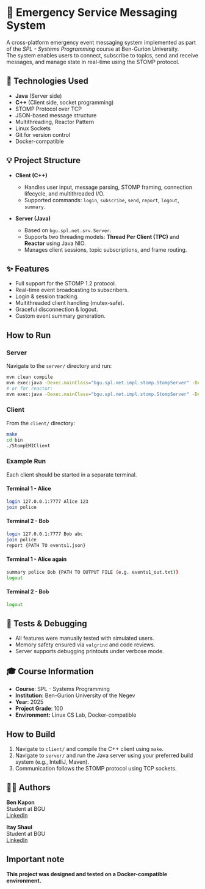 # 🚨 Emergency Service Messaging System

A cross-platform emergency event messaging system implemented as part of the *SPL - Systems Programming* course at Ben-Gurion University.  
The system enables users to connect, subscribe to topics, send and receive messages, and manage state in real-time using the STOMP protocol.

## 🔧 Technologies Used

-	**Java** (Server side)
-	**C++** (Client side, socket programming)
-	STOMP Protocol over TCP
-	JSON-based message structure
-	Multithreading, Reactor Pattern
-	Linux Sockets
- Git for version control
- Docker-compatible
  
## 💡 Project Structure

- **Client (C++)**  
  - Handles user input, message parsing, STOMP framing, connection lifecycle, and multithreaded I/O.
  - Supported commands: `login`, `subscribe`, `send`, `report`, `logout`, `summary`.

- **Server (Java)**  
  - Based on `bgu.spl.net.srv.Server`.
  - Supports two threading models: **Thread Per Client (TPC)** and **Reactor** using Java NIO.
  - Manages client sessions, topic subscriptions, and frame routing.

## ✨ Features

- Full support for the STOMP 1.2 protocol.
- Real-time event broadcasting to subscribers.
- Login & session tracking.
- Multithreaded client handling (mutex-safe).
- Graceful disconnection & logout.
- Custom event summary generation.


## How to Run

### Server

Navigate to the `server/` directory and run:

```bash
mvn clean compile
mvn exec:java -Dexec.mainClass="bgu.spl.net.impl.stomp.StompServer" -Dexec.args="7777 tpc"
# or for reactor:
mvn exec:java -Dexec.mainClass="bgu.spl.net.impl.stomp.StompServer" -Dexec.args="7777 reactor"
```

### Client

From the `client/` directory:

```bash
make
cd bin
./StompEMIClient
```

### Example Run

Each client should be started in a separate terminal.

#### Terminal 1 - Alice

```bash
login 127.0.0.1:7777 Alice 123
join police
```

#### Terminal 2 - Bob

```bash
login 127.0.0.1:7777 Bob abc
join police
report {PATH TO events1.json}
```

#### Terminal 1 - Alice again

```bash
summary police Bob {PATH TO OUTPUT FILE (e.g. events1_out.txt)}
logout
```

#### Terminal 2 - Bob

```bash
logout
```

## 🧪 Tests & Debugging

- All features were manually tested with simulated users.
- Memory safety ensured via `valgrind` and code reviews.
- Server supports debugging printouts under verbose mode.

## 🎓 Course Information

- **Course**: SPL - Systems Programming
- **Institution**: Ben-Gurion University of the Negev
- **Year**: 2025
- **Project Grade**: 100
- **Environment:** Linux CS Lab, Docker-compatible  

## How to Build

1. Navigate to `client/` and compile the C++ client using `make`.
2. Navigate to `server/` and run the Java server using your preferred build system (e.g., IntelliJ, Maven).
3. Communication follows the STOMP protocol using TCP sockets.
   

## 🧑‍💻 Authors

**Ben Kapon**  
Student at BGU  
[LinkedIn](https://www.linkedin.com/in/ben-kapon1/)

**Itay Shaul**  
Student at BGU  
[LinkedIn](https://www.linkedin.com/in/itay-shaul/)

## Important note
  **This project was designed and tested on a Docker-compatible environment.**

